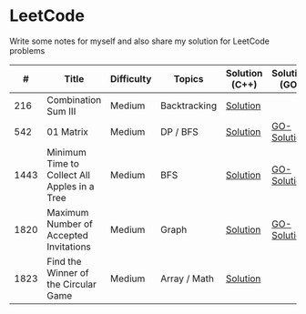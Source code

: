 # LeetCode
Write some notes for myself and also share my solution for LeetCode problems

\# | Title | Difficulty | Topics | Solution (C++) | Solution (GO)
---|---|---|---|---|---
216 | Combination Sum III | Medium | Backtracking | [Solution](leetcode/0216-Combination-Sum-III) | 
542 | 01 Matrix | Medium | DP / BFS | [Solution](leetcode/0542-01-Matrix) | [GO-Solution](leetcode/0542-01-Matrix/go)
1443 | Minimum Time to Collect All Apples in a Tree | Medium | BFS | [Solution](leetcode/1443-Minimum-Time-to-Collect-All-Apples-in-a-Tree) | [GO-Solution](leetcode/1443-Minimum-Time-to-Collect-All-Apples-in-a-Tree/go)
1820 | Maximum Number of Accepted Invitations | Medium | Graph | [Solution](leetcode/1820-Maximum-Number-of-Accepted-Invitations) | [GO-Solution](leetcode/1820-Maximum-Number-of-Accepted-Invitations/go/)
1823 | Find the Winner of the Circular Game | Medium | Array / Math | [Solution](leetcode/1823-Find-the-Winner-of-the-Circular-Game) | 